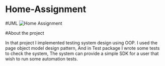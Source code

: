 # Home-Assignment


#UML
![Home Assignment](https://user-images.githubusercontent.com/79517893/197016792-2f5dbed1-37c1-42ba-aba4-81663c50f7e0.png)

#About the project

In that project I implemented testing system design using OOP.
I used the page object model design pattern, And in Test package I wrote 
some tests to check the system, The system can provide a simple SDK for a user
that wish to run some automation tests.